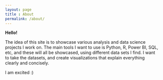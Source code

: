 ```yaml
---
layout: page
title : About
permalink: /about/
---
```




<div class="manual-post">
  <div class="manual manual-title">
  <strong>Hello!</strong>
  </div>
<p>  <div class="manual-content">


The idea of this site is to showcase various analysis and data science projects I work on. The main tools I want to use is Python, R, Power BI, SQL, etc, and these will all be showcased, using different data sets I find. I want to take the datasets, and create visualizations that explain everything clearly and concisely.

I am excited :)     


  </div>
